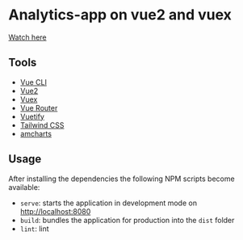 # Analytics-app on vue2 and vuex

[Watch here](https://turdiev.github.io/analytics-app/)

## Tools

- [Vue CLI](https://cli.vuejs.org/)
- [Vue2](https://v2.vuejs.org/v2/guide/)
- [Vuex](https://vuex.vuejs.org/)
- [Vue Router](https://router.vuejs.org/introduction.html)
- [Vuetify](https://vuetifyjs.com/en/getting-started/installation/)
- [Tailwind CSS](https://tailwindcss.com/docs/installation)
- [amcharts](https://www.amcharts.com/demos/)

## Usage

After installing the dependencies the following NPM scripts become available:

- `serve`: starts the application in development mode on [http://localhost:8080](http://localhost:9000)
- `build`: bundles the application for production into the `dist` folder
- `lint`: lint